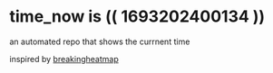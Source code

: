 # time_now is (( 1693202400134 ))

an automated repo that shows the currnent time

inspired by [breakingheatmap](https://github.com/breakingheatmap/breakingheatmap)